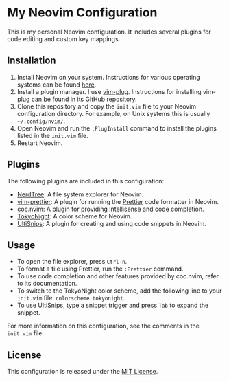 # My Neovim Configuration

This is my personal Neovim configuration. It includes several plugins for code editing and custom key mappings.

## Installation

1. Install Neovim on your system. Instructions for various operating systems can be found [here](https://github.com/neovim/neovim/wiki/Installing-Neovim).
2. Install a plugin manager. I use [vim-plug](https://github.com/junegunn/vim-plug). Instructions for installing vim-plug can be found in its GitHub repository.
3. Clone this repository and copy the `init.vim` file to your Neovim configuration directory. For example, on Unix systems this is usually `~/.config/nvim/`.
4. Open Neovim and run the `:PlugInstall` command to install the plugins listed in the `init.vim` file.
5. Restart Neovim.

## Plugins

The following plugins are included in this configuration:

- [NerdTree](https://github.com/preservim/nerdtree): A file system explorer for Neovim.
- [vim-prettier](https://github.com/prettier/vim-prettier): A plugin for running the [Prettier](https://prettier.io/) code formatter in Neovim.
- [coc.nvim](https://github.com/neoclide/coc.nvim): A plugin for providing Intellisense and code completion.
- [TokyoNight](https://github.com/folke/tokyonight.nvim): A color scheme for Neovim.
- [UltiSnips](https://github.com/SirVer/ultisnips): A plugin for creating and using code snippets in Neovim.

## Usage

- To open the file explorer, press `Ctrl-n`.
- To format a file using Prettier, run the `:Prettier` command.
- To use code completion and other features provided by coc.nvim, refer to its documentation.
- To switch to the TokyoNight color scheme, add the following line to your `init.vim` file: `colorscheme tokyonight`.
- To use UltiSnips, type a snippet trigger and press `Tab` to expand the snippet.

For more information on this configuration, see the comments in the `init.vim` file.

## License

This configuration is released under the [MIT License](LICENSE).
